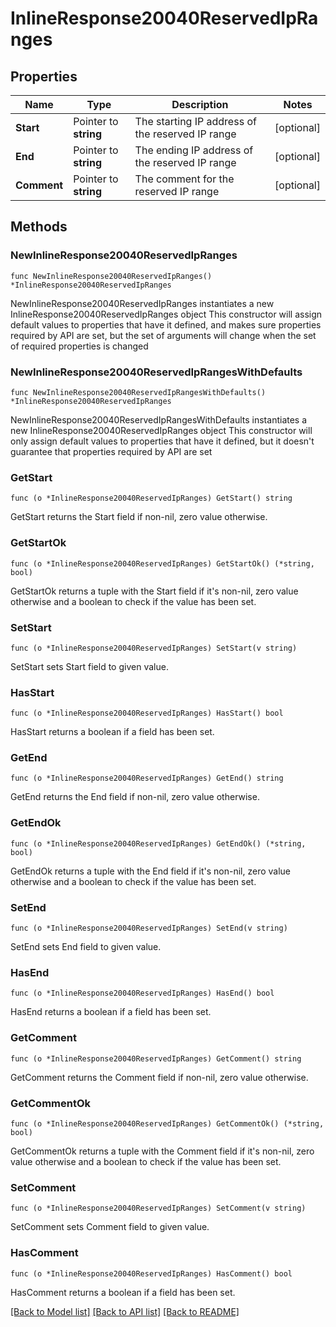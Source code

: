 # InlineResponse20040ReservedIpRanges

## Properties

Name | Type | Description | Notes
------------ | ------------- | ------------- | -------------
**Start** | Pointer to **string** | The starting IP address of the reserved IP range | [optional] 
**End** | Pointer to **string** | The ending IP address of the reserved IP range | [optional] 
**Comment** | Pointer to **string** | The comment for the reserved IP range | [optional] 

## Methods

### NewInlineResponse20040ReservedIpRanges

`func NewInlineResponse20040ReservedIpRanges() *InlineResponse20040ReservedIpRanges`

NewInlineResponse20040ReservedIpRanges instantiates a new InlineResponse20040ReservedIpRanges object
This constructor will assign default values to properties that have it defined,
and makes sure properties required by API are set, but the set of arguments
will change when the set of required properties is changed

### NewInlineResponse20040ReservedIpRangesWithDefaults

`func NewInlineResponse20040ReservedIpRangesWithDefaults() *InlineResponse20040ReservedIpRanges`

NewInlineResponse20040ReservedIpRangesWithDefaults instantiates a new InlineResponse20040ReservedIpRanges object
This constructor will only assign default values to properties that have it defined,
but it doesn't guarantee that properties required by API are set

### GetStart

`func (o *InlineResponse20040ReservedIpRanges) GetStart() string`

GetStart returns the Start field if non-nil, zero value otherwise.

### GetStartOk

`func (o *InlineResponse20040ReservedIpRanges) GetStartOk() (*string, bool)`

GetStartOk returns a tuple with the Start field if it's non-nil, zero value otherwise
and a boolean to check if the value has been set.

### SetStart

`func (o *InlineResponse20040ReservedIpRanges) SetStart(v string)`

SetStart sets Start field to given value.

### HasStart

`func (o *InlineResponse20040ReservedIpRanges) HasStart() bool`

HasStart returns a boolean if a field has been set.

### GetEnd

`func (o *InlineResponse20040ReservedIpRanges) GetEnd() string`

GetEnd returns the End field if non-nil, zero value otherwise.

### GetEndOk

`func (o *InlineResponse20040ReservedIpRanges) GetEndOk() (*string, bool)`

GetEndOk returns a tuple with the End field if it's non-nil, zero value otherwise
and a boolean to check if the value has been set.

### SetEnd

`func (o *InlineResponse20040ReservedIpRanges) SetEnd(v string)`

SetEnd sets End field to given value.

### HasEnd

`func (o *InlineResponse20040ReservedIpRanges) HasEnd() bool`

HasEnd returns a boolean if a field has been set.

### GetComment

`func (o *InlineResponse20040ReservedIpRanges) GetComment() string`

GetComment returns the Comment field if non-nil, zero value otherwise.

### GetCommentOk

`func (o *InlineResponse20040ReservedIpRanges) GetCommentOk() (*string, bool)`

GetCommentOk returns a tuple with the Comment field if it's non-nil, zero value otherwise
and a boolean to check if the value has been set.

### SetComment

`func (o *InlineResponse20040ReservedIpRanges) SetComment(v string)`

SetComment sets Comment field to given value.

### HasComment

`func (o *InlineResponse20040ReservedIpRanges) HasComment() bool`

HasComment returns a boolean if a field has been set.


[[Back to Model list]](../README.md#documentation-for-models) [[Back to API list]](../README.md#documentation-for-api-endpoints) [[Back to README]](../README.md)


